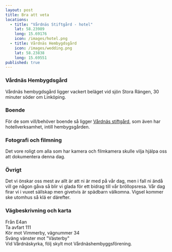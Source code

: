 ```yaml
---
layout: post
title: Bra att veta
locations: 
  - title: "Vårdnäs Stiftgård - hotel"
    lat: 58.23989
    long: 15.69176
    icon: /images/hotel.png
  - title: Vårdnäs Hembygdsgård
    icon: /images/wedding.png
    lat: 58.23838
    long: 15.69551
published: true
---
```


### Vårdnäs Hembygdsgård
Vårdnäs hembygdsgård ligger vackert beläget vid sjön Stora Rängen, 30 minuter söder om Linköping.

### Boende
För de som vill/behöver boende så ligger [Vårdnäs stiftgård][hotel], som även har hotellverksamhet, intill hembygsgården.

### Fotografi och filmning
Det vore roligt om alla som har kamera och filmkamera skulle vilja hjälpa oss att dokumentera denna dag.

### Övrigt
Det vi önskar oss mest av allt är att ni är med på vår dag, men i fall ni ändå vill ge någon gåva så blir vi glada för ett bidrag till vår bröllopsresa.
Vår dag firar vi i vuxet sällskap men givetvis är spädbarn välkomna. Vigsel kommer ske utomhus så klä er därefter.

### Vägbeskrivning och karta
Från E4an  
Ta avfart 111  
Kör mot Vimmerby, vägnummer 34  
Sväng vänster mot "Västerby"  
Vid Vårdnäskyrka, följ skylt mot Vårdnäshembyggsförening.

[hotel]: http://www.vardnas.com/